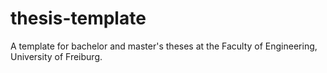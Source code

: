 # thesis-template

A template for bachelor and master's theses at the Faculty of Engineering, University of Freiburg.
